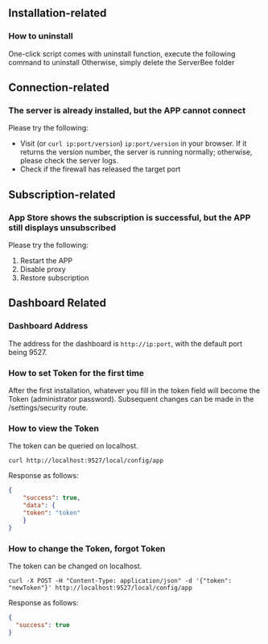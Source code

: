 ## Installation-related
### How to uninstall
One-click script comes with uninstall function, execute the following command to uninstall
Otherwise, simply delete the ServerBee folder

## Connection-related
### The server is already installed, but the APP cannot connect
Please try the following:
- Visit (or `curl ip:port/version`) `ip:port/version` in your browser. If it returns the version number, the server is running normally; otherwise, please check the server logs.
- Check if the firewall has released the target port

## Subscription-related
### App Store shows the subscription is successful, but the APP still displays unsubscribed

Please try the following:
1. Restart the APP
2. Disable proxy
3. Restore subscription

## Dashboard Related
### Dashboard Address
The address for the dashboard is `http://ip:port`, with the default port being 9527.

### How to set Token for the first time
After the first installation, whatever you fill in the token field will become the Token (administrator password). Subsequent changes can be made in the ﻿/settings/security route.

### How to view the Token
The token can be queried on localhost.
```shell
curl http://localhost:9527/local/config/app
```

Response as follows:
```json
{
    "success": true,
    "data": {
    "token": "token"
    }
}
```

### How to change the Token, forgot Token
The token can be changed on localhost.
```shell
curl -X POST -H "Content-Type: application/json" -d '{"token": "newToken"}' http://localhost:9527/local/config/app
```
Response as follows:
```json
{
  "success": true
}
```

